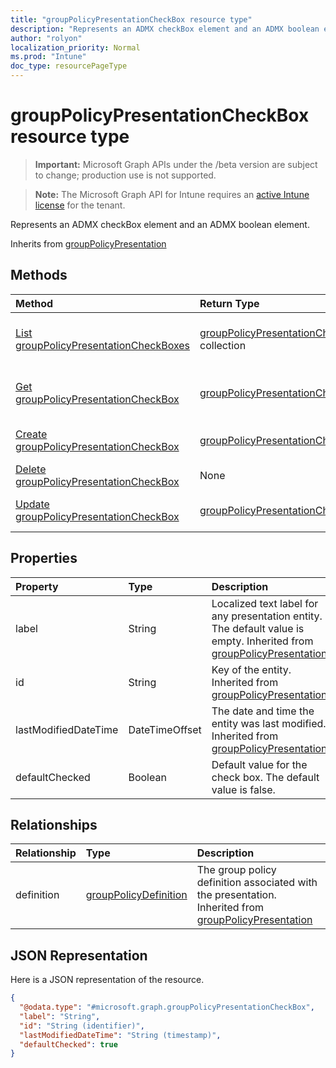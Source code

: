 ```yaml
---
title: "groupPolicyPresentationCheckBox resource type"
description: "Represents an ADMX checkBox element and an ADMX boolean element."
author: "rolyon"
localization_priority: Normal
ms.prod: "Intune"
doc_type: resourcePageType
---
```


# groupPolicyPresentationCheckBox resource type

> **Important:** Microsoft Graph APIs under the /beta version are subject to change; production use is not supported.

> **Note:** The Microsoft Graph API for Intune requires an [active Intune license](https://go.microsoft.com/fwlink/?linkid=839381) for the tenant.

Represents an ADMX checkBox element and an ADMX boolean element.


Inherits from [groupPolicyPresentation](../resources/intune-grouppolicy-grouppolicypresentation.md)

## Methods
|Method|Return Type|Description|
|:---|:---|:---|
|[List groupPolicyPresentationCheckBoxes](../api/intune-grouppolicy-grouppolicypresentationcheckbox-list.md)|[groupPolicyPresentationCheckBox](../resources/intune-grouppolicy-grouppolicypresentationcheckbox.md) collection|List properties and relationships of the [groupPolicyPresentationCheckBox](../resources/intune-grouppolicy-grouppolicypresentationcheckbox.md) objects.|
|[Get groupPolicyPresentationCheckBox](../api/intune-grouppolicy-grouppolicypresentationcheckbox-get.md)|[groupPolicyPresentationCheckBox](../resources/intune-grouppolicy-grouppolicypresentationcheckbox.md)|Read properties and relationships of the [groupPolicyPresentationCheckBox](../resources/intune-grouppolicy-grouppolicypresentationcheckbox.md) object.|
|[Create groupPolicyPresentationCheckBox](../api/intune-grouppolicy-grouppolicypresentationcheckbox-create.md)|[groupPolicyPresentationCheckBox](../resources/intune-grouppolicy-grouppolicypresentationcheckbox.md)|Create a new [groupPolicyPresentationCheckBox](../resources/intune-grouppolicy-grouppolicypresentationcheckbox.md) object.|
|[Delete groupPolicyPresentationCheckBox](../api/intune-grouppolicy-grouppolicypresentationcheckbox-delete.md)|None|Deletes a [groupPolicyPresentationCheckBox](../resources/intune-grouppolicy-grouppolicypresentationcheckbox.md).|
|[Update groupPolicyPresentationCheckBox](../api/intune-grouppolicy-grouppolicypresentationcheckbox-update.md)|[groupPolicyPresentationCheckBox](../resources/intune-grouppolicy-grouppolicypresentationcheckbox.md)|Update the properties of a [groupPolicyPresentationCheckBox](../resources/intune-grouppolicy-grouppolicypresentationcheckbox.md) object.|

## Properties
|Property|Type|Description|
|:---|:---|:---|
|label|String|Localized text label for any presentation entity. The default value is empty. Inherited from [groupPolicyPresentation](../resources/intune-grouppolicy-grouppolicypresentation.md)|
|id|String|Key of the entity. Inherited from [groupPolicyPresentation](../resources/intune-grouppolicy-grouppolicypresentation.md)|
|lastModifiedDateTime|DateTimeOffset|The date and time the entity was last modified. Inherited from [groupPolicyPresentation](../resources/intune-grouppolicy-grouppolicypresentation.md)|
|defaultChecked|Boolean|Default value for the check box. The default value is false.|

## Relationships
|Relationship|Type|Description|
|:---|:---|:---|
|definition|[groupPolicyDefinition](../resources/intune-grouppolicy-grouppolicydefinition.md)|The group policy definition associated with the presentation. Inherited from [groupPolicyPresentation](../resources/intune-grouppolicy-grouppolicypresentation.md)|

## JSON Representation
Here is a JSON representation of the resource.
<!-- {
  "blockType": "resource",
  "keyProperty": "id",
  "@odata.type": "microsoft.graph.groupPolicyPresentationCheckBox"
}
-->
``` json
{
  "@odata.type": "#microsoft.graph.groupPolicyPresentationCheckBox",
  "label": "String",
  "id": "String (identifier)",
  "lastModifiedDateTime": "String (timestamp)",
  "defaultChecked": true
}
```






